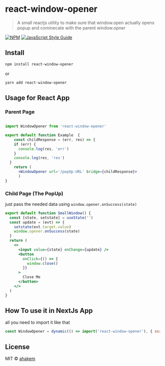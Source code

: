 # react-window-opener

> A small reactjs utility to make sure that window.open actually opens popup and cominecate with the parent window.opner

[![NPM](https://img.shields.io/npm/v/react-window-opener.svg)](https://www.npmjs.com/package/react-window-opener) [![JavaScript Style Guide](https://img.shields.io/badge/code_style-standard-brightgreen.svg)](https://standardjs.com)

## Install

```bash
npm install react-window-opener
```

or

```bash
yarn add react-window-opener
```

## Usage for React App

### Parent Page

```jsx

import WindowOpener from 'react-window-opener'

export default function Example  {
    const childResponse = (err, res) => {
    if (err) {
      console.log(res, 'err')
    }
    console.log(res, 'res')
  }
    return (
      <WindowOpener url='/popUp-URL' bridge={childResponse}>
      )
}
```

### Child Page (The PopUp)

 just pass the needed data using
 `window.opener.onSuccess(state)`

```jsx
export default function SmallWindow() {
  const [state, setstate] = useState('')
  const update = (evt) => {
    setstate(evt.target.value)
    window.opener.onSuccess(state)
  }
  return (
    <>
      <input value={state} onChange={update} />
      <button
        onClick={() => {
          window.close()
        }}
      >
        Close Me
      </button>
    </>
  )
}
```
## How To use it in NextJs App

all you need to import it like that
```jsx
const WindowOpener = dynamic(() => import('react-window-opener'), { ssr: false })

```

## License

MIT © [ahakem](https://github.com/ahakem)
